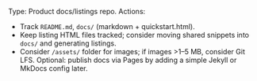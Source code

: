 Type: Product docs/listings repo.
Actions:
- Track `README.md`, `docs/` (markdown + quickstart.html).
- Keep listing HTML files tracked; consider moving shared snippets into `docs/` and generating listings.
- Consider `/assets/` folder for images; if images >1–5 MB, consider Git LFS.
Optional: publish docs via Pages by adding a simple Jekyll or MkDocs config later.